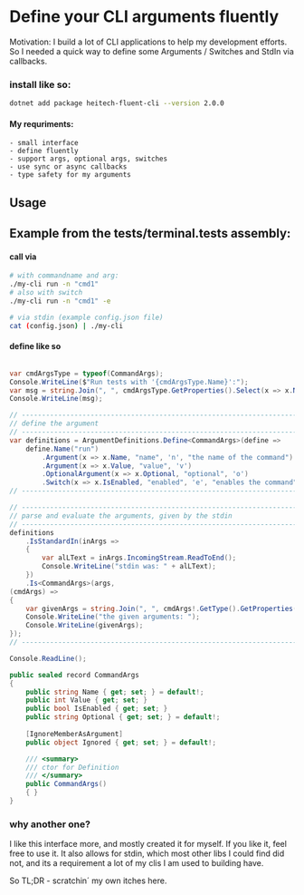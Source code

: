 # Define your CLI arguments fluently

Motivation: I build a lot of CLI applications to help my development efforts.
So I needed a quick way to define some Arguments / Switches and StdIn via callbacks.

### install like so:
``` bash
dotnet add package heitech-fluent-cli --version 2.0.0
```

#### My requriments:
    - small interface
    - define fluently
    - support args, optional args, switches
    - use sync or async callbacks
    - type safety for my arguments

## Usage
## Example from the tests/terminal.tests assembly:

#### call via 
``` bash
# with commandname and arg:
./my-cli run -n "cmd1"
# also with switch
./my-cli run -n "cmd1" -e

# via stdin (example config.json file)
cat (config.json) | ./my-cli 
```

#### define like so
``` csharp

var cmdArgsType = typeof(CommandArgs);
Console.WriteLine($"Run tests with '{cmdArgsType.Name}':");
var msg = string.Join(", ", cmdArgsType.GetProperties().Select(x => x.Name));
Console.WriteLine(msg);

// ---------------------------------------------------------------------------------------------------------
// define the argument
// ---------------------------------------------------------------------------------------------------------
var definitions = ArgumentDefinitions.Define<CommandArgs>(define =>
    define.Name("run")
        .Argument(x => x.Name, "name", 'n', "the name of the command")
        .Argument(x => x.Value, "value", 'v')
        .OptionalArgument(x => x.Optional, "optional", 'o')
        .Switch(x => x.IsEnabled, "enabled", 'e', "enables the command"));
// ---------------------------------------------------------------------------------------------------------

// ---------------------------------------------------------------------------------------------------------
// parse and evaluate the arguments, given by the stdin
// ---------------------------------------------------------------------------------------------------------
definitions
    .IsStandardIn(inArgs =>
    {
        var alLText = inArgs.IncomingStream.ReadToEnd();
        Console.WriteLine("stdin was: " + alLText);
    })
    .Is<CommandArgs>(args, 
(cmdArgs) =>
{
    var givenArgs = string.Join(", ", cmdArgs!.GetType().GetProperties().Select(x => $"{x.Name}: {x.GetValue(cmdArgs)}"));
    Console.WriteLine("the given arguments: ");
    Console.WriteLine(givenArgs);
});
// ---------------------------------------------------------------------------------------------------------

Console.ReadLine();

public sealed record CommandArgs
{
    public string Name { get; set; } = default!;
    public int Value { get; set; }
    public bool IsEnabled { get; set; }
    public string Optional { get; set; } = default!;
    
    [IgnoreMemberAsArgument]
    public object Ignored { get; set; } = default!;

    /// <summary>
    /// ctor for Definition
    /// </summary>
    public CommandArgs()
    { }
}
```


### why another one?
I like this interface more, and mostly created it for myself. If you like it, feel free to use it.
It also allows for stdin, which most other libs I could find did not, and its a requirement a lot of my clis I am used to building have.

So TL;DR - scratchin´ my own itches here.
